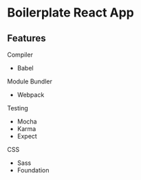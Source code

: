 # Boilerplate React App

## Features

Compiler
* Babel

Module Bundler
* Webpack

Testing
* Mocha
* Karma
* Expect

CSS
* Sass 
* Foundation
